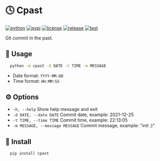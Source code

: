 # 🕓 Cpast

[![python](https://img.shields.io/badge/python->=%203.7%20-blue)](https://www.python.org/downloads)
[![pypi](https://img.shields.io/pypi/v/cpast)](https://pypi.org/project/cpast)
[![license](https://img.shields.io/github/license/skuzow/cpast.svg)](https://github.com/skuzow/cpast/blob/master/LICENSE)
[![release](https://github.com/skuzow/cpast/actions/workflows/release.yml/badge.svg?branch=master)](https://github.com/skuzow/cpast/actions/workflows/release.yml)
[![test](https://github.com/skuzow/cpast/actions/workflows/test.yml/badge.svg?branch=master)](https://github.com/skuzow/cpast/actions/workflows/test.yml)

Git commit in the past.

## 🗿 Usage

```bash
  python -m cpast -d DATE -t TIME -m MESSAGE
```

- Date format: `YYYY-MM-DD`
- Time format: `HH:MM:SS`

## ⚙️ Options

- `-h, --help` Show help message and exit
- `-d DATE, --date DATE` Commit date, example: 2021-12-25
- `-t TIME, --time TIME` Commit time, example: 22:13:05
- `-m MESSAGE, --message MESSAGE` Commit message, example: "init :)"

## 🧩 Install

```bash
  pip install cpast
```
